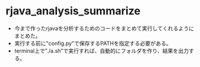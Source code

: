 # rjava_analysis_summarize

- 今まで作ったrjavaを分析するためのコードをまとめて実行してくれるようにまとめた。
- 実行する前に"config.py"で保存するPATHを指定する必要がある。
- terminal上で"./a.sh"で実行すれば、自動的にフォルダを作り、結果を出力する。
